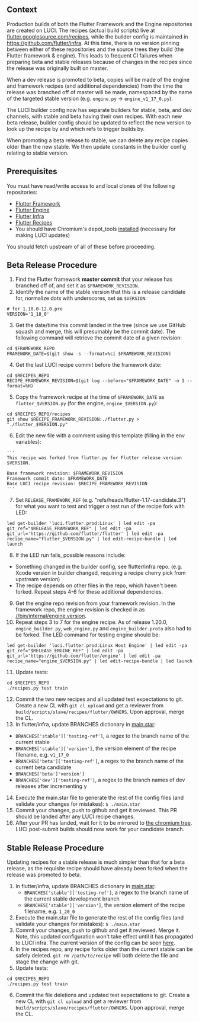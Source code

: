## Context

Production builds of both the Flutter Framework and the Engine repositories are created on LUCI. The recipes (actual build scripts) live at [flutter.googlesource.com/recipes](https://flutter.googlesource.com/recipes), while the builder config is maintained in https://github.com/flutter/infra. At this time, there is no version pinning between either of these repositories and the source trees they build (the Flutter framework & engine). This leads to frequent CI failures when preparing beta and stable releases because of changes in the recipes since the release was originally built on master.

When a dev release is promoted to beta, copies will be made of the engine and framework recipes (and additional dependencies) from the time the release was branched off of master will be made, namespaced by the name of the targeted stable version (e.g. `engine.py` -> `engine_v1_17_0.py`).

The LUCI builder config now has separate builders for stable, beta, and dev channels, with stable and beta having their own recipes. With each new beta release, builder config should be updated to reflect the new version to look up the recipe by and which refs to trigger builds by.

When promoting a beta release to stable, we can delete any recipe copies older than the new stable. We then update constants in the builder config relating to stable version.

## Prerequisites

You must have read/write access to and local clones of the following repositories:

* [Flutter Framework](https://github.com/flutter/flutter)
* [Flutter Engine](https://github.com/flutter/engine)
* [Flutter Infra](https://github.com/flutter/infra)
* [Flutter Recipes](https://flutter.googlesource.com/recipes)
* You should have Chromium's depot_tools [installed](https://commondatastorage.googleapis.com/chrome-infra-docs/flat/depot_tools/docs/html/depot_tools_tutorial.html#_setting_up) (necessary for making LUCI updates)

You should fetch upstream of all of these before proceeding.

## Beta Release Procedure

1. Find the Flutter framework **master commit** that your release has branched off of, and set it as `$FRAMEWORK_REVISION`.
2. Identify the name of the stable version that this is a release candidate for, normalize dots with underscores, set as `$VERSION`:
```
# for 1.18.0-12.0.pre
VERSION='1_18_0'
```
3. Get the date/time this commit landed in the tree (since we use GitHub squash and merge, this will presumably be the commit date). The following command will retrieve the commit date of a given revision:
```
cd $FRAMEWORK_REPO
FRAMEWORK_DATE=$(git show -s --format=%ci $FRAMEWORK_REVISION)
```
4. Get the last LUCI recipe commit before the framework date:
```
cd $RECIPES_REPO
RECIPE_FRAMEWORK_REVISION=$(git log --before="$FRAMEWORK_DATE" -n 1 --format=%H)
```
5. Copy the framework recipe at the time of `$FRAMEWORK_DATE` as `flutter_$VERSION.py` (for the engine, `engine_$VERSION.py`):
```
cd $RECIPES_REPO/recipes
git show $RECIPE_FRAMEWORK_REVISION:./flutter.py > "./flutter_$VERSION.py"
```
6. Edit the new file with a comment using this template (filling in the env variables):
```
'''
This recipe was forked from flutter.py for Flutter release version $VERSION.

Base framework revision: $FRAMEWORK_REVISION
Framework commit date: $FRAMEWORK_DATE
Base LUCI recipe revision: $RECIPE_FRAMEWORK_REVISION
'''
```
7. Set `RELEASE_FRAMEWORK_REF` (e.g. "refs/heads/flutter-1.17-candidate.3") for what you want to test and trigger a test run of the recipe fork with LED:
```
led get-builder 'luci.flutter.prod:Linux' | led edit -pa git_ref="$RELEASE_FRAMEWORK_REF" | led edit -pa git_url='https://github.com/flutter/flutter' | led edit -pa recipe_name="flutter_$VERSION.py" | led edit-recipe-bundle | led launch
```
8. If the LED run fails, possible reasons include:
  - Something changed in the builder config, see flutter/infra repo. (e.g. Xcode version in builder changed, requiring a recipe cherry pick from upstream version)
  - The recipe depends on other files in the repo, which haven't been forked. Repeat steps 4-6 for these additional dependencies.
9. Get the engine repo revision from your framework revision. In the framework repo, the engine revision is checked in as [//bin/internal/engine.version](https://github.com/flutter/flutter/blob/master/bin/internal/engine.version).
10. Repeat steps 3 to 7 for the engine recipe. As of release 1.20.0, `engine_builder.py`, `web_engine.py` and `engine_builder.proto` also had to be forked. The LED command for testing engine should be:
```
led get-builder 'luci.flutter.prod:Linux Host Engine' | led edit -pa git_ref="$RELEASE_ENGINE_REF" | led edit -pa git_url='https://github.com/flutter/engine' | led edit -pa recipe_name="engine_$VERSION.py" | led edit-recipe-bundle | led launch
```
11. Update tests:
```
cd $RECIPES_REPO
./recipes.py test train
```
12. Commit the two new recipes and all updated test expectations to git. Create a new CL with `git cl upload` and get a reviewer from `build/scripts/slave/recipes/flutter/OWNERS`. Upon approval, merge the CL.
13. In flutter/infra, update BRANCHES dictionary in [main.star](https://github.com/flutter/infra/blob/master/config/main.star#L31):
   - `BRANCHES['stable']['testing-ref']`, a regex to the branch name of the current stable
   - `BRANCHES['stable']['version']`, the version element of the recipe filename, e.g. `v1_17_0`
   - `BRANCHES['beta']['testing-ref']`, a regex to the branch name of the current beta candidate
   - `BRANCHES['beta']'version']`
   - `BRANCHES['dev']['testing-ref']`, a regex to the branch names of dev releases after incrementing y
14. Execute the main.star file to generate the rest of the config files (and validate your changes for mistakes): `$ ./main.star`
15. Commit your changes, push to github and get it reviewed. This PR should be landed after any LUCI recipe changes.
16. After your PR has landed, wait for it to be mirrored to [the chromium tree](https://chromium.googlesource.com/external/github.com/flutter/infra/). LUCI post-submit builds should now work for your candidate branch.

## Stable Release Procedure

Updating recipes for a stable release is much simpler than that for a beta release, as the requisite recipe should have already been forked when the release was promoted to beta.

1. In flutter/infra, update BRANCHES dictionary in [main.star](https://github.com/flutter/infra/blob/master/config/main.star#L29):
   - `BRANCHES['stable']['testing-ref']`, a regex to the branch name of the current stable development branch
   - `BRANCHES['stable']['version']`, the version element of the recipe filename, e.g. `1_20_0`
2. Execute the main.star file to generate the rest of the config files (and validate your changes for mistakes): `$ ./main.star`
3. Commit your changes, push to github and get it reviewed. Merge it. Note, this updated configuration won't take effect until it has propagated to LUCI infra. The current version of the config can be seen [here](https://luci-config.appspot.com/#/projects/flutter).
4. In the recipes repo, any recipe forks older than the current stable can be safely deleted. `git rm /path/to/recipe` will both delete the file and stage the change with git.
5. Update tests:
```
cd $RECIPES_REPO
./recipes.py test train
```
6. Commit the file deletions and updated test expectations to git. Create a new CL with `git cl upload` and get a reviewer from `build/scripts/slave/recipes/flutter/OWNERS`. Upon approval, merge the CL.